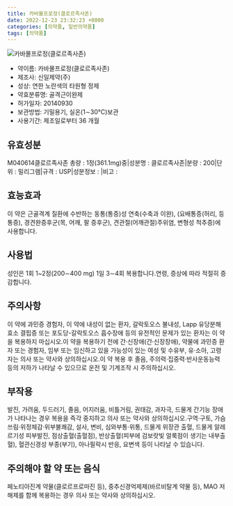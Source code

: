 ```yaml
---
title: 카바몰프로정(클로르족사존)
date: 2022-12-23 23:32:23 +0800
categories: [의약품, 일반의약품]
tags: [의약품]
---
```

![카바몰프로정(클로르족사존)](https://nedrug.mfds.go.kr/pbp/cmn/itemImageDownload/147426933077600166)

- 약이름: 카바몰프로정(클로르족사존)
- 제조사: 신일제약(주)
- 성상: 연한 노란색의 타원형 정제
- 약효분류명: 골격근이완제
- 허가일자: 20140930
- 보관방법: 기밀용기, 실온(1∼30℃)보관
- 사용기간: 제조일로부터 36 개월
## 유효성분
M040614클로르족사존
총량 : 1정(361.1mg)중|성분명 : 클로르족사존|분량 : 200|단위 : 밀리그램|규격 : USP|성분정보 : |비고 :
## 효능효과
이 약은 근골격계 질환에 수반하는 동통(통증)성 연축(수축과 이완), (요배통증(허리, 등 통증), 경견완증후군(목, 어깨, 팔 증후군), 견관절(어깨관절)주위염, 변형성 척추증)에 사용합니다.
## 사용법
성인은 1회 1~2정(200∼400 mg) 1일 3∼4회 복용합니다.연령, 증상에 따라 적절히 증감합니다.
## 주의사항
이 약에 과민증 경험자, 이 약에 내성이 없는 환자, 갈락토오스 불내성, Lapp 유당분해효소 결핍증 또는 포도당-갈락토오스 흡수장애 등의 유전적인 문제가 있는 환자는 이 약을 복용하지 마십시오.이 약을 복용하기 전에 간·신장애(간·신장장애), 약물에 과민증 환자 또는 경험자, 임부 또는 임신하고 있을 가능성이 있는 여성 및 수유부, 유·소아, 고령자는 의사 또는 약사와 상의하십시오.이 약 복용 후 졸음, 주의력·집중력·반사운동능력 등의 저하가 나타날 수 있으므로 운전 및 기계조작 시 주의하십시오.
## 부작용
발진, 가려움, 두드러기, 졸음, 어지러움, 비틀거림, 권태감, 과자극, 드물게 간기능 장애가 나타나는 경우 복용을 즉각 중지하고 의사 또는 약사와 상의하십시오.구역·구토, 가슴쓰림·위정체감·위부불쾌감, 설사, 변비, 심와부통·위통, 드물게 위장관 출혈, 드물게 알레르기성 피부발진, 점상출혈(출혈점), 반상출혈(피부에 검보랏빛 얼룩점이 생기는 내부출혈), 혈관신경성 부종(부기), 아나필락시 반응, 요변색 등이 나타날 수 있습니다.
## 주의해야 할 약 또는 음식
페노티아진계 약물(클로르프로마진 등), 중추신경억제제(바르비탈계 약물 등), MAO 저해제를 함께 복용하는 경우 의사 또는 약사와 상의하십시오.
